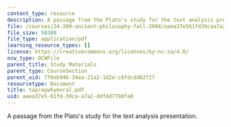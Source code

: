 ```yaml
---
content_type: resource
description: A passage from the Plato's study for the text analysis presentation.
file: /courses/24-200-ancient-philosophy-fall-2004/aaea37e561fd39caa7a2ddf4d7788fa0_taprepwhymoral.pdf
file_size: 58308
file_type: application/pdf
learning_resource_types: []
license: https://creativecommons.org/licenses/by-nc-sa/4.0/
ocw_type: OCWFile
parent_title: Study Materials
parent_type: CourseSection
parent_uid: 7f0eb946-34ea-21a2-1d2e-c8fdcdd82f27
resourcetype: Document
title: taprepwhymoral.pdf
uid: aaea37e5-61fd-39ca-a7a2-ddf4d7788fa0
---
```

A passage from the Plato's study for the text analysis presentation.